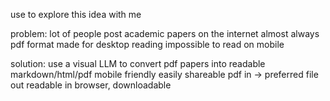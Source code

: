 use <prompt> to explore this idea with me

problem:
lot of people post academic papers on the internet
almost always pdf format made for desktop reading
impossible to read on mobile

solution:
use a visual LLM to convert pdf papers into readable markdown/html/pdf 
mobile friendly
easily shareable
pdf in -> preferred file out
readable in browser, downloadable

